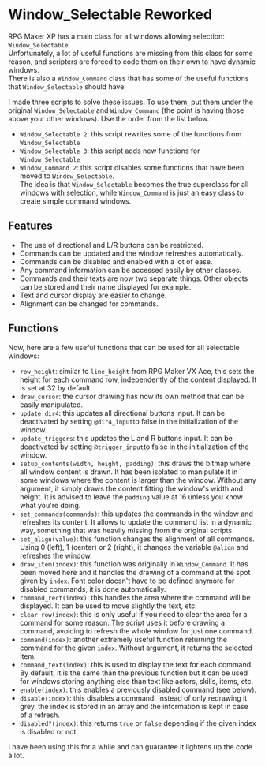 # Window_Selectable Reworked
RPG Maker XP has a main class for all windows allowing selection: `Window_Selectable`.  
Unfortunately, a lot of useful functions are missing from this class for some reason, and scripters are forced to code them on their own to have dynamic windows.  
There is also a `Window_Command` class that has some of the useful functions that `Window_Selectable` should have.

I made three scripts to solve these issues. To use them, put them under the original `Window_Selectable` and `Window_Command` (the point is having those above your other windows). Use the order from the list below.
* `Window_Selectable 2`: this script rewrites some of the functions from `Window_Selectable`
* `Window_Selectable 3`: this script adds new functions for `Window_Selectable`
* `Window_Command 2`: this script disables some functions that have been moved to `Window_Selectable`.  
The idea is that `Window_Selectable` becomes the true superclass for all windows with selection, while `Window_Command` is just an easy class to create simple command windows.

## Features
* The use of directional and L/R buttons can be restricted.
* Commands can be updated and the window refreshes automatically.
* Commands can be disabled and enabled with a lot of ease.
* Any command information can be accessed easily by other classes.
* Commands and their texts are now two separate things. Other objects can be stored and their name displayed for example.
* Text and cursor display are easier to change.
* Alignment can be changed for commands.

## Functions
Now, here are a few useful functions that can be used for all selectable windows:
* `row_height`: similar to `line_height` from RPG Maker VX Ace, this sets the height for each command row, independently of the content displayed. It is set at 32 by default.
* `draw_cursor`: the cursor drawing has now its own method that can be easily manipulated.
* `update_dir4`: this updates all directional buttons input. It can be deactivated by setting `@dir4_input`to false in the initialization of the window.
* `update_triggers`: this updates the L and R buttons input. It can be deactivated by setting `@trigger_input`to false in the initialization of the window.
* `setup_contents(width, height, padding)`: this draws the bitmap where all window content is drawn. It has been isolated to manipulate it in some windows where the content is larger than the window. Without any argument, it simply draws the content fitting the window's width and height. It is advised to leave the `padding` value at 16 unless you know what you're doing.
* `set_commands(commands)`: this updates the commands in the window and refreshes its content. It allows to update the command list in a dynamic way, something that was heavily missing from the original scripts.
* `set_align(value)`: this function changes the alignment of all commands. Using 0 (left), 1 (center) or 2 (right), it changes the variable `@align` and refreshes the window.
* `draw_item(index)`: this function was originally in `Window_Command`. It has been moved here and it handles the drawing of a command at the spot given by `index`. Font color doesn't have to be defined anymore for disabled commands, it is done automatically.
* `command_rect(index)`: this handles the area where the command will be displayed. It can be used to move slightly the text, etc.
* `clear_row(index)`: this is only useful if you need to clear the area for a command for some reason. The script uses it before drawing a command, avoiding to refresh the whole window for just one command.
* `command(index)`: another extremely useful function returning the command for the given `index`. Without argument, it returns the selected item.
* `command_text(index)`: this is used to display the text for each command. By default, it is the same than the previous function but it can be used for windows storing anything else than text like actors, skills, items, etc.
* `enable(index)`: this enables a previously disabled command (see below).
* `disable(index)`: this disables a command. Instead of only redrawing it grey, the index is stored in an array and the information is kept in case of a refresh.
* `disabled?(index)`: this returns `true` or `false` depending if the given index is disabled or not.

I have been using this for a while and can guarantee it lightens up the code a lot.
